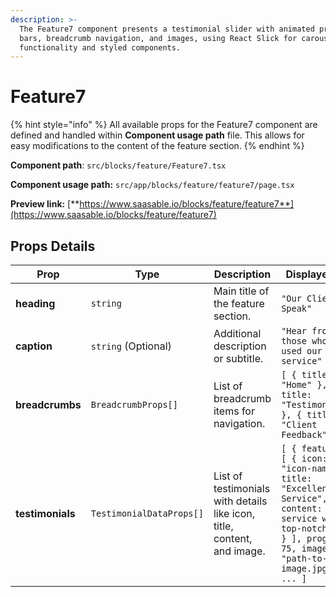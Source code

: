 ```yaml
---
description: >-
  The Feature7 component presents a testimonial slider with animated progress
  bars, breadcrumb navigation, and images, using React Slick for carousel
  functionality and styled components.
---
```


# Feature7

{% hint style="info" %}
All available props for the Feature7 component are defined and handled within **Component usage path** file. This allows for easy modifications to the content of the feature section.
{% endhint %}

**Component path**: `src/blocks/feature/Feature7.tsx`

**Component usage path:**  `src/app/blocks/feature/feature7/page.tsx`

**Preview link:** [**https://www.saasable.io/blocks/feature/feature7**](https://www.saasable.io/blocks/feature/feature7)

## Props Details

| Prop             | Type                     | Description                                                             | Displayed as                                                                                                                                                      |
| ---------------- | ------------------------ | ----------------------------------------------------------------------- | ----------------------------------------------------------------------------------------------------------------------------------------------------------------- |
| **heading**      | `string`                 | Main title of the feature section.                                      | `"Our Clients Speak"`                                                                                                                                             |
| **caption**      | `string` (Optional)      | Additional description or subtitle.                                     | `"Hear from those who have used our service"`                                                                                                                     |
| **breadcrumbs**  | `BreadcrumbProps[]`      | List of breadcrumb items for navigation.                                | `[ { title: "Home" }, { title: "Testimonials" }, { title: "Client Feedback" } ]`                                                                                  |
| **testimonials** | `TestimonialDataProps[]` | List of testimonials with details like icon, title, content, and image. | `[ { features: [ { icon: "icon-name", title: "Excellent Service", content: "The service was top-notch..." } ], progress: 75, image: "path-to-image.jpg" }, ... ]` |
